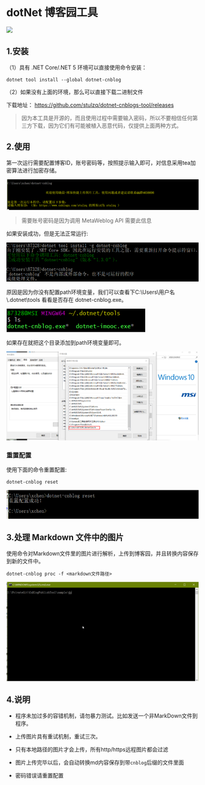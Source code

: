 # dotNet 博客园工具 

[![](https://img.shields.io/nuget/v/dotnet-cnblog.svg?style=flat-square&label=nuget)](https://www.nuget.org/packages/dotnet-cnblog)

## 1.安装

（1）具有 .NET Core/.NET 5 环境可以直接使用命令安装：

````shell
dotnet tool install --global dotnet-cnblog
````

（2）如果没有上面的环境，那么可以直接下载二进制文件 

下载地址： https://github.com/stulzq/dotnet-cnblogs-tool/releases

> 因为本工具是开源的，而且使用过程中需要输入密码，所以不要相信任何第三方下载，因为它们有可能被植入恶意代码，仅提供上面两种方式。

## 2.使用

第一次运行需要配置博客ID，账号密码等，按照提示输入即可，对信息采用tea加密算法进行加密存储。

![first-config](./assets/first-config.png)

> 需要账号密码是因为调用 MetaWeblog API 需要此信息

如果安装成功，但是无法正常运行:

![error](./assets/error.png)

原因是因为你没有配置path环境变量，我们可以查看下C:\Users\用户名\\.dotnet\tools 看看是否存在 dotnet-cnblog.exe。

![ls](./assets/ls.png)

如果存在就把这个目录添加到path环境变量即可。

![add_path](./assets/add_path.png)

### 重置配置

使用下面的命令重置配置:
````shell
dotnet-cnblog reset
````

![reset](./assets/reset.png)

## 3.处理 Markdown 文件中的图片

使用命令对Markdown文件里的图片进行解析，上传到博客园，并且转换内容保存到新的文件中。

````shell
dotnet-cnblog proc -f <markdown文件路径>
````
![test](./assets/test.gif)

## 4.说明

- 程序未加过多的容错机制，请勿暴力测试。比如发送一个非MarkDown文件到程序。

- 上传图片具有重试机制，重试三次。

- 只有本地路径的图片才会上传，所有http/https远程图片都会过滤

- 图片上传完毕以后，会自动转换md内容保存到带`cnblog`后缀的文件里面

- 密码错误请重置配置



